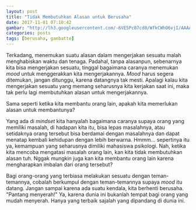 ```yaml
---
layout: post
title: "Tidak Membutuhkan Alasan untuk Berusaha"
date: 2017-11-01 07:10:42
gambar: "http://lh3.googleusercontent.com/-6VE5Pc87cd8/WfkCWhO6vjI/AAAAAAAACnE/wY98fJ8YeKECEMnYgYcnnTxMcctSTMQugCLcBGAs/h120/ganbatte.jpg"
categories: posts
tags: [berusaha, ganbatte]
---
```


Terkadang, menemukan suatu alasan dalam mengerjakan sesuatu malah menghabiskan waktu dan tenaga. Padahal, tanpa alasanpun, sebenarnya kita bisa mengerjakan sesuatu, tinggal bagaimana caranya menemukan _mood_ untuk menggerakkan kita mengerjakannya. _Mood_ harus segera ditemukan, jangan ditunggu, karena datangnya tak mesti. Apalagi kalau kita mengerjakan sesuatu yang memang seharusnya kita kerjakan saat ini, maka tak perlu lagi membutuhkan alasan untuk mengerjakannya.

Sama seperti ketika kita membantu orang lain, apakah kita memerlukan alasan untuk membantunya?

Yang ada di _mindset_ kita hanyalah bagaimana caranya supaya orang yang memiliki masalah, di hadapan kita itu, bisa lepas masalahnya, atau setidaknya orang tersebut bisa berdamai dengan masalahnya dan dapat menatap kembali kehidupan dengan lebih berwarna. Hmmm... sepertinya itu ya, kemampuan yang seharusnya dimiliki mahasiswa psikologi. Nah, ketika kita mencoba mengatasi masalah orang lain, kan kita tidak membutuhkan alasan tuh. Nggak mungkin juga kan kita membantu orang lain karena mengharapkan imbalan dari orang tersebut?

Bagi orang-orang yang terbiasa melakukan sesuatu dengan teman-temannya, cobalah berkumpul dengan teman-temannya supaya _mood_ itu datang. Jangan sampai karena ada suatu kendala, kita berhenti berusaha. "Pantang menyerah!" Ya, karena dunia ini bukanlah tempat bagi orang yang mudah menyerah. Hanya yang terbaik sajalah yang dipandang di dunia ini.